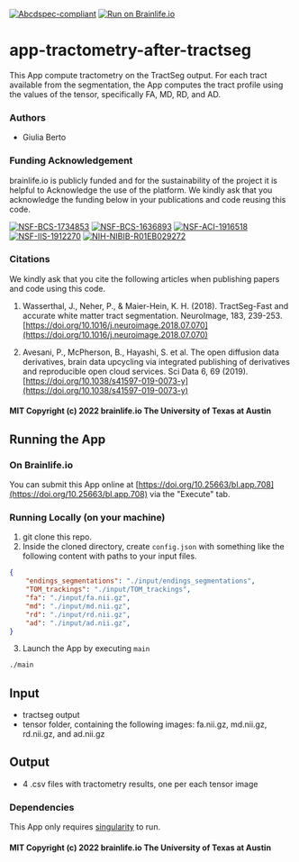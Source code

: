 [![Abcdspec-compliant](https://img.shields.io/badge/ABCD_Spec-v1.1-green.svg)](https://github.com/brain-life/abcd-spec)
[![Run on Brainlife.io](https://img.shields.io/badge/Brainlife-bl.app.708-blue.svg)](https://doi.org/10.25663/brainlife.app.708)

# app-tractometry-after-tractseg
This App compute tractometry on the TractSeg output. For each tract available from the segmentation, the App computes the tract profile using 
the values of the tensor, specifically FA, MD, RD, and AD.

### Authors
- Giulia Berto

### Funding Acknowledgement
brainlife.io is publicly funded and for the sustainability of the project it is helpful to Acknowledge the use of the platform. We kindly ask that you acknowledge the funding below in your publications and code reusing this code.

[![NSF-BCS-1734853](https://img.shields.io/badge/NSF_BCS-1734853-blue.svg)](https://nsf.gov/awardsearch/showAward?AWD_ID=1734853)
[![NSF-BCS-1636893](https://img.shields.io/badge/NSF_BCS-1636893-blue.svg)](https://nsf.gov/awardsearch/showAward?AWD_ID=1636893)
[![NSF-ACI-1916518](https://img.shields.io/badge/NSF_ACI-1916518-blue.svg)](https://nsf.gov/awardsearch/showAward?AWD_ID=1916518)
[![NSF-IIS-1912270](https://img.shields.io/badge/NSF_IIS-1912270-blue.svg)](https://nsf.gov/awardsearch/showAward?AWD_ID=1912270)
[![NIH-NIBIB-R01EB029272](https://img.shields.io/badge/NIH_NIBIB-R01EB029272-green.svg)](https://grantome.com/grant/NIH/R01-EB029272-01)

### Citations
We kindly ask that you cite the following articles when publishing papers and code using this code. 

1. Wasserthal, J., Neher, P., & Maier-Hein, K. H. (2018). TractSeg-Fast and accurate white matter tract segmentation. NeuroImage, 183, 239-253. [https://doi.org/10.1016/j.neuroimage.2018.07.070](https://doi.org/10.1016/j.neuroimage.2018.07.070)

2. Avesani, P., McPherson, B., Hayashi, S. et al. The open diffusion data derivatives, brain data upcycling via integrated publishing of derivatives and reproducible open cloud services. Sci Data 6, 69 (2019). [https://doi.org/10.1038/s41597-019-0073-y](https://doi.org/10.1038/s41597-019-0073-y)

#### MIT Copyright (c) 2022 brainlife.io The University of Texas at Austin


## Running the App 

### On Brainlife.io

You can submit this App online at [https://doi.org/10.25663/bl.app.708](https://doi.org/10.25663/bl.app.708) via the "Execute" tab.

### Running Locally (on your machine)

1. git clone this repo.
2. Inside the cloned directory, create `config.json` with something like the following content with paths to your input files.

```json
{
    "endings_segmentations": "./input/endings_segmentations",
    "TOM_trackings": "./input/TOM_trackings",
    "fa": "./input/fa.nii.gz",
    "md": "./input/md.nii.gz",
    "rd": "./input/rd.nii.gz",
    "ad": "./input/ad.nii.gz",
}
```

3. Launch the App by executing `main`

```bash
./main
```

## Input

* tractseg output
* tensor folder, containing the following images: fa.nii.gz, md.nii.gz, rd.nii.gz, and ad.nii.gz

## Output

* 4 .csv files with tractometry results, one per each tensor image

### Dependencies

This App only requires [singularity](https://www.sylabs.io/singularity/) to run.

#### MIT Copyright (c) 2022 brainlife.io The University of Texas at Austin
